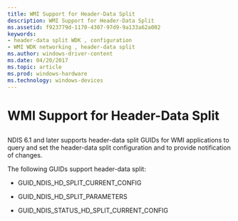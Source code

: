 ```yaml
---
title: WMI Support for Header-Data Split
description: WMI Support for Header-Data Split
ms.assetid: f923779d-1170-4307-97d9-9a133a62a002
keywords:
- header-data split WDK , configuration
- WMI WDK networking , header-data split
ms.author: windows-driver-content
ms.date: 04/20/2017
ms.topic: article
ms.prod: windows-hardware
ms.technology: windows-devices
---
```


# WMI Support for Header-Data Split


## <a href="" id="ddk-wmi-support-for-header-data-split-ng"></a>


NDIS 6.1 and later supports header-data split GUIDs for WMI applications to query and set the header-data split configuration and to provide notification of changes.

The following GUIDs support header-data split:

-   GUID\_NDIS\_HD\_SPLIT\_CURRENT\_CONFIG

-   GUID\_NDIS\_HD\_SPLIT\_PARAMETERS

-   GUID\_NDIS\_STATUS\_HD\_SPLIT\_CURRENT\_CONFIG

 

 





